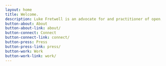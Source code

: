 ```yaml
---
layout: home
title: Welcome.
description: Luke Fretwell is an advocate for and practitioner of open, accessible technologies that drive democracy to be more collaborative and inclusive.
button-about: About
button-about-link: about/
button-connect: Connect
button-connect-link: connect/
button-press: Press
button-press-link: press/
button-work: Work
button-work-link: work/
---
```


